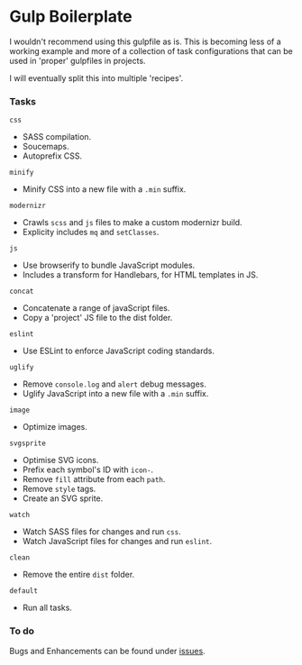 # Gulp Boilerplate

I wouldn't recommend using this gulpfile as is. This is becoming less of a working example and more of a collection of task configurations that can be used in 'proper' gulpfiles in projects.

I will eventually split this into multiple 'recipes'.

### Tasks

`css`
* SASS compilation.
* Soucemaps.
* Autoprefix CSS.

`minify`
* Minify CSS into a new file  with a `.min` suffix.

`modernizr`
* Crawls `scss` and `js` files to make a custom modernizr build.
* Explicity includes `mq` and `setClasses`.

`js`
* Use browserify to bundle JavaScript modules.
* Includes a transform for Handlebars, for HTML templates in JS.

`concat`
* Concatenate a range of javaScript files.
* Copy a 'project' JS file to the dist folder.

`eslint`
* Use ESLint to enforce JavaScript coding standards.

`uglify`
* Remove `console.log` and `alert` debug messages.
* Uglify JavaScript into a new file with a `.min` suffix.

`image`
* Optimize images.

`svgsprite`
* Optimise SVG icons.
* Prefix each symbol's ID with `icon-`.
* Remove `fill` attribute from each `path`.
* Remove `style` tags.
* Create an SVG sprite.

`watch`
* Watch SASS files for changes and run `css`.
* Watch JavaScript files for changes and run `eslint`.

`clean`
* Remove the entire `dist` folder.

`default`
* Run all tasks.


### To do
Bugs and Enhancements can be found under [issues](https://github.com/alanshortis/gulp-boilerplate/issues).
